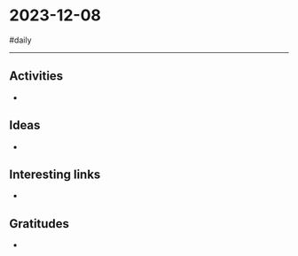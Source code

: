 # 2023-12-08

#daily

---

## Activities

- 

## Ideas

- 

## Interesting links

- 

## Gratitudes

- 